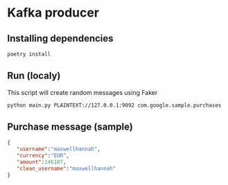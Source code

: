 # Kafka producer

## Installing dependencies
```bash
poetry install
```

## Run (localy)
This script will create random messages using Faker 
```bash
python main.py PLAINTEXT://127.0.0.1:9092 com.google.sample.purchases
```

## Purchase message (sample)

```json
{
   "username":"maxwellhannah",
   "currency":"EUR",
   "amount":146107,
   "clean_username":"maxwellhannah"
}
```